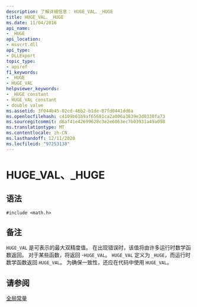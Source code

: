 ```yaml
---
description: 了解详细信息： HUGE_VAL、_HUGE
title: HUGE_VAL、_HUGE
ms.date: 11/04/2016
api_name:
- _HUGE
api_location:
- msvcrt.dll
api_type:
- DLLExport
topic_type:
- apiref
f1_keywords:
- _HUGE
- HUGE_VAL
helpviewer_keywords:
- _HUGE constant
- HUGE_VAL constant
- double value
ms.assetid: 3f044b45-02cd-46b2-b1de-87fd0441dd6a
ms.openlocfilehash: c4109b61b9af65681ca2a006a3839e3d0338fa73
ms.sourcegitcommit: d6af41e42699628c3e2e6063ec7b03931a49a098
ms.translationtype: MT
ms.contentlocale: zh-CN
ms.lasthandoff: 12/11/2020
ms.locfileid: "97253138"
---
```

# <a name="huge_val-_huge"></a>HUGE_VAL、_HUGE

## <a name="syntax"></a>语法

```
#include <math.h>
```

## <a name="remarks"></a>备注

`HUGE_VAL` 是可表示的最大双精度值。 在出现错误时，该值将由许多运行时数学函数返回。 对于某些函数，将返回 -`HUGE_VAL`。 `HUGE_VAL` 定义为 `_HUGE`，而运行时数学函数返回 `HUGE_VAL`。 为确保一致性，还应在代码中使用 `HUGE_VAL`。

## <a name="see-also"></a>请参阅

[全局常量](../c-runtime-library/global-constants.md)

